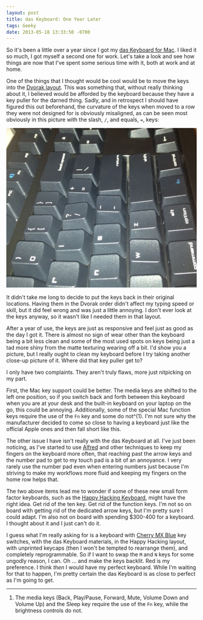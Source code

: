 ```yaml
---
layout: post
title: das Keyboard: One Year Later
tags: Geeky
date: 2013-05-18 13:33:50 -0700
---
```


So it's been a little over a year since I got my [das Keyboard for Mac][das_keyboard]. I liked it so much, I got myself a second one for work. Let's take a look and see how things are now that I've spent some serious time with it, both at work and at home.

One of the things that I thought would be cool would be to move the keys into the [Dvorak layout][dvorak]. This was something that, without really thinking about it, I believed would be afforded by the keyboard because they have a key puller for the darned thing. Sadly, and in retrospect I should have figured this out beforehand, the curvature of the keys when moved to a row they were not designed for is obviously misaligned, as can be seen most obviously in this picture with the slash, `/`, and equals, `=`, keys:

![Keys misaligned](/images/IMG_0275.jpg)

It didn't take me long to decide to put the keys back in their original locations. Having them in the Dvorak order didn't affect my typing speed or skill, but it did feel wrong and was just a little annoying. I don't ever look at the keys anyway, so it wasn't like I needed them in that layout.

After a year of use, the keys are just as responsive and feel just as good as the day I got it. There is almost no sign of wear other than the keyboard being a bit less clean and some of the most used spots on keys being just a tad more shiny from the matte texturing wearing off a bit. I'd show you a picture, but I really ought to clean my keyboard before I try taking another close-up picture of it. Where did that key puller get to?

I only have two complaints. They aren't truly flaws, more just nitpicking on my part.

First, the Mac key support could be better. The media keys are shifted to the left one position, so if you switch back and forth between this keyboard when you are at your desk and the built-in keyboard on your laptop on the go, this could be annoying. Additionally, some of the special Mac function keys require the use of the `Fn` key and some do not^(1). I'm not sure why the manufacturer decided to come so close to having a keyboard just like the official Apple ones and then fall short like this.

The other issue I have isn't really with the das Keyboard at all. I've just been noticing, as I've started to use [Alfred][alfred] and other techniques to keep my fingers on the keyboard more often, that reaching past the arrow keys and the number pad to get to my touch pad is a bit of an annoyance. I very rarely use the number pad even when entering numbers just because I'm striving to make my workflows more fluid and keeping my fingers on the home row helps that.

The two above items lead me to wonder if some of these new small form factor keyboards, such as the [Happy Hacking Keyboard][hhkb], might have the right idea. Get rid of the ten key. Get rid of the function keys. I'm not so on board with getting rid of the dedicated arrow keys, but I'm pretty sure I could adapt. I'm also not on board with spending $300-400 for a keyboard. I thought about it and I just can't do it.

I guess what I'm really asking for is a keyboard with [Cherry MX Blue][cherry] key switches, with the das Keyboard materials, in the Happy Hacking layout, with unprinted keycaps (then I won't be tempted to rearrange them), and completely reprogrammable. So if I want to swap the `M` and `N` keys for some ungodly reason, I can. Oh ... and make the keys backlit. Red is my preference. I think *then* I would have my perfect keyboard. While I'm waiting for that to happen, I'm pretty certain the das Keyboard is as close to perfect as I'm going to get.

-----

1. The media keys (Back, Play/Pause, Forward, Mute, Volume Down and Volume Up) and the Sleep key require the use of the `Fn` key, while the brightness controls do not.

[alfred]: http://www.alfredapp.com
[cherry]: http://www.daskeyboard.com/blog/?page_id=1458
[das_keyboard]: http://www.daskeyboard.com/model-s-professional-for-mac/
[dvorak]: http://en.wikipedia.org/wiki/Dvorak_Simplified_Keyboard
[hhkb]: http://elitekeyboards.com/products.php?sub=pfu_keyboards,hhkbpro2&pid=pdkb400w
